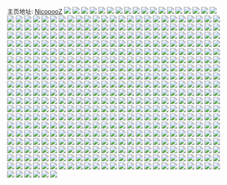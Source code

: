 主页地址: [NicooooZ](https://weibo.com/u/1790038001) 
![](https://wx4.sinaimg.cn/mw2000/6ab1cff1gy1gqthrga7mbj22c03404qv.jpg) 
![](https://wx4.sinaimg.cn/mw2000/6ab1cff1gy1gqml6mbh3aj22c0340kjv.jpg) 
![](https://wx4.sinaimg.cn/mw2000/6ab1cff1gy1gqml5inuyoj226l2wsqvb.jpg) 
![](https://wx4.sinaimg.cn/mw2000/6ab1cff1gy1gqml79dn1wj21vj2i2kjq.jpg) 
![](https://wx4.sinaimg.cn/mw2000/6ab1cff1gy1gqml9nvygkj21s62dk1l1.jpg) 
![](https://wx4.sinaimg.cn/mw2000/6ab1cff1gy1gqml7zq4mxj21rv2d6e86.jpg) 
![](https://wx4.sinaimg.cn/mw2000/6ab1cff1gy1gqml8ng03wj21ry2dakjq.jpg) 
![](https://wx4.sinaimg.cn/mw2000/6ab1cff1ly1gqjj0fpuk2j21xh2knu13.jpg) 
![](https://wx4.sinaimg.cn/mw2000/6ab1cff1ly1gqjj08nkfwj222d2r6hdx.jpg) 
![](https://wx4.sinaimg.cn/mw2000/6ab1cff1ly1gqjj0ri3mbj21dj1u21l0.jpg) 
![](https://wx4.sinaimg.cn/mw2000/6ab1cff1ly1gqjj0o8bdrj228g2z9npm.jpg) 
![](https://wx4.sinaimg.cn/mw2000/6ab1cff1ly1gqjj0wk0t7j21y82lnkjm.jpg) 
![](https://wx4.sinaimg.cn/mw2000/6ab1cff1ly1gqjj0i4jtxj21ym2sce82.jpg) 
![](https://wx4.sinaimg.cn/mw2000/6ab1cff1ly1gqjj04vqhuj228q2znkjp.jpg) 
![](https://wx4.sinaimg.cn/mw2000/6ab1cff1ly1gqjj0urw3zj21ub2geqva.jpg) 
![](https://wx4.sinaimg.cn/mw2000/6ab1cff1ly1gqjj0a9zxej21bk1rfe82.jpg) 
![](https://wx4.sinaimg.cn/mw2000/6ab1cff1gy1gqasr626moj21931o54qr.jpg) 
![](https://wx4.sinaimg.cn/mw2000/6ab1cff1gy1gqasr9awyfj224g2tyhe0.jpg) 
![](https://wx4.sinaimg.cn/mw2000/6ab1cff1gy1gqasrb8w98j21je1v1u0y.jpg) 
![](https://wx4.sinaimg.cn/mw2000/6ab1cff1gy1gqasrr0a7pj22c0340e8b.jpg) 
![](https://wx4.sinaimg.cn/mw2000/6ab1cff1gy1gqasr44iyuj22c0340qve.jpg) 
![](https://wx4.sinaimg.cn/mw2000/6ab1cff1gy1gqasreszkij226b311e8a.jpg) 
![](https://wx4.sinaimg.cn/mw2000/6ab1cff1gy1gqasqzizvtj22c03401ky.jpg) 
![](https://wx4.sinaimg.cn/mw2000/6ab1cff1gy1gqasrmu8fkj22c033zb2i.jpg) 
![](https://wx4.sinaimg.cn/mw2000/6ab1cff1gy1gqasriv04wj21oz29bx6t.jpg) 
![](https://wx4.sinaimg.cn/mw2000/6ab1cff1gy1gq7x58ptzij21j521khdy.jpg) 
![](https://wx4.sinaimg.cn/mw2000/6ab1cff1gy1gq7x5je4rcj21ej1veb2d.jpg) 
![](https://wx4.sinaimg.cn/mw2000/6ab1cff1gy1gq7x55gwwfj223t2t3u15.jpg) 
![](https://wx4.sinaimg.cn/mw2000/6ab1cff1gy1gq7x5lp8vvj216g1klb2b.jpg) 
![](https://wx4.sinaimg.cn/mw2000/6ab1cff1gy1gq7x5edfu9j21s82do1l5.jpg) 
![](https://wx4.sinaimg.cn/mw2000/6ab1cff1gy1gq7x5xgjhlj21h71yx1kx.jpg) 
![](https://wx4.sinaimg.cn/mw2000/6ab1cff1gy1gq7x5pkq99j21dt1ueqv9.jpg) 
![](https://wx4.sinaimg.cn/mw2000/6ab1cff1gy1gq7x5wesbnj21vv2ii7wo.jpg) 
![](https://wx4.sinaimg.cn/mw2000/6ab1cff1gy1gq7x5s7cfqj21i52077wk.jpg) 
![](https://wx4.sinaimg.cn/mw2000/6ab1cff1gy1gq52w86mgkj21j121e7wm.jpg) 
![](https://wx4.sinaimg.cn/mw2000/6ab1cff1gy1gq52waqth4j20yb19rhdu.jpg) 
![](https://wx4.sinaimg.cn/mw2000/6ab1cff1gy1gq52wmv2abj21by1rx1l1.jpg) 
![](https://wx4.sinaimg.cn/mw2000/6ab1cff1gy1gq52wsmz5mj22a431hx71.jpg) 
![](https://wx4.sinaimg.cn/mw2000/6ab1cff1gy1gq52wkb4rtj215q1jn7wj.jpg) 
![](https://wx4.sinaimg.cn/mw2000/6ab1cff1gy1gq52wfa8nbj224m2u5kjv.jpg) 
![](https://wx4.sinaimg.cn/mw2000/6ab1cff1gy1gq52wyxr4tj21z52mvx6x.jpg) 
![](https://wx4.sinaimg.cn/mw2000/6ab1cff1gy1gq52x2mag4j21td2f6kjs.jpg) 
![](https://wx4.sinaimg.cn/mw2000/6ab1cff1gy1gq52wib5l6j21go1y8hdx.jpg) 
![](https://wx4.sinaimg.cn/mw2000/6ab1cff1gy1gpzf1d6pbyj21pb29ru11.jpg) 
![](https://wx4.sinaimg.cn/mw2000/6ab1cff1gy1gpzf19wtm6j21xj2kpb2g.jpg) 
![](https://wx4.sinaimg.cn/mw2000/6ab1cff1gy1gpzf1gd97ej22b332s4qx.jpg) 
![](https://wx4.sinaimg.cn/mw2000/6ab1cff1gy1gpzf1jl2tej221s2qdb2g.jpg) 
![](https://wx4.sinaimg.cn/mw2000/6ab1cff1gy1gpzf1pivpbj21zg2nab2f.jpg) 
![](https://wx4.sinaimg.cn/mw2000/6ab1cff1gy1gpzf1msjz5j225o2vk1l5.jpg) 
![](https://wx4.sinaimg.cn/mw2000/6ab1cff1gy1gpwzqurapvj21q02aonph.jpg) 
![](https://wx4.sinaimg.cn/mw2000/6ab1cff1gy1gpwzr49mbzj229p30yu15.jpg) 
![](https://wx4.sinaimg.cn/mw2000/6ab1cff1gy1gpwzqxqs3ij21rx2d8kjq.jpg) 
![](https://wx4.sinaimg.cn/mw2000/6ab1cff1gy1gpwzrff730j22c0340kju.jpg) 
![](https://wx4.sinaimg.cn/mw2000/6ab1cff1gy1gpwzr7j0u5j21tu2ft4qv.jpg) 
![](https://wx4.sinaimg.cn/mw2000/6ab1cff1gy1gpwzqrzflej21y12lfnpk.jpg) 
![](https://wx4.sinaimg.cn/mw2000/6ab1cff1gy1gpwzrb9kyjj229k30ru15.jpg) 
![](https://wx4.sinaimg.cn/mw2000/6ab1cff1gy1gpwzr0ee37j21f51w7npg.jpg) 
![](https://wx4.sinaimg.cn/mw2000/6ab1cff1gy1gpwzrjtv4yj22c0340e8b.jpg) 
![](https://wx4.sinaimg.cn/mw2000/6ab1cff1gy1gpv91kjir3j21u62g8qv6.jpg) 
![](https://wx4.sinaimg.cn/mw2000/6ab1cff1gy1gpv92ig2chj22c0340kjl.jpg) 
![](https://wx4.sinaimg.cn/mw2000/6ab1cff1gy1gpv91oobjnj221s2qe1l5.jpg) 
![](https://wx4.sinaimg.cn/mw2000/6ab1cff1gy1gpv92c6uq4j22c0340hdt.jpg) 
![](https://wx4.sinaimg.cn/mw2000/6ab1cff1gy1gpv91runimj21qs2c14qu.jpg) 
![](https://wx4.sinaimg.cn/mw2000/6ab1cff1gy1gpv91zx57cj21y72lmb2g.jpg) 
![](https://wx4.sinaimg.cn/mw2000/6ab1cff1gy1gpv91ig02lj22262qx4qz.jpg) 
![](https://wx4.sinaimg.cn/mw2000/6ab1cff1gy1gpv92femy9j22c0340hdt.jpg) 
![](https://wx4.sinaimg.cn/mw2000/6ab1cff1gy1gpv91w3ne0j21ur2h0e88.jpg) 
![](https://wx4.sinaimg.cn/mw2000/6ab1cff1gy1gpow46cqsmj21qb2b2x6u.jpg) 
![](https://wx4.sinaimg.cn/mw2000/6ab1cff1gy1gpow43q4izj21901o0x6r.jpg) 
![](https://wx4.sinaimg.cn/mw2000/6ab1cff1gy1gpow4jhmqsj21ug2glu13.jpg) 
![](https://wx4.sinaimg.cn/mw2000/6ab1cff1gy1gpow4ftmluj22c0340qvf.jpg) 
![](https://wx4.sinaimg.cn/mw2000/6ab1cff1gy1gpow49bw3qj21tc2f47wn.jpg) 
![](https://wx4.sinaimg.cn/mw2000/6ab1cff1gy1gpow4ytcqnj21xi2koe88.jpg) 
![](https://wx4.sinaimg.cn/mw2000/6ab1cff1gy1gpow4bv7f8j21pc29tqv9.jpg) 
![](https://wx4.sinaimg.cn/mw2000/6ab1cff1gy1gpow4ui2y0j22a431iu17.jpg) 
![](https://wx4.sinaimg.cn/mw2000/6ab1cff1gy1gpow4n0xbrj21z02mpx6w.jpg) 
![](https://wx4.sinaimg.cn/mw2000/6ab1cff1gy1gpn63medxzj22152pjkjr.jpg) 
![](https://wx4.sinaimg.cn/mw2000/6ab1cff1gy1gpn63cr2z9j21y72lmqvb.jpg) 
![](https://wx4.sinaimg.cn/mw2000/6ab1cff1gy1gpn6490n8jj226i2wp4qy.jpg) 
![](https://wx4.sinaimg.cn/mw2000/6ab1cff1gy1gpn640x780j22c0340x6v.jpg) 
![](https://wx4.sinaimg.cn/mw2000/6ab1cff1gy1gpn643sbt1j21a11pe1kz.jpg) 
![](https://wx4.sinaimg.cn/mw2000/6ab1cff1gy1gpn63qus9oj21lo24w7wl.jpg) 
![](https://wx4.sinaimg.cn/mw2000/6ab1cff1gy1gpn64dbc69j22662w8qvc.jpg) 
![](https://wx4.sinaimg.cn/mw2000/6ab1cff1gy1gpn63w755uj22b532vnpn.jpg) 
![](https://wx4.sinaimg.cn/mw2000/6ab1cff1gy1gpn63i0kcrj22c03404qy.jpg) 
![](https://wx4.sinaimg.cn/mw2000/6ab1cff1gy1gpj8lmu3oaj21zl2ng7wn.jpg) 
![](https://wx4.sinaimg.cn/mw2000/6ab1cff1gy1gpj8l6zhqoj215g1jab2a.jpg) 
![](https://wx4.sinaimg.cn/mw2000/6ab1cff1gy1gpj8la75awj224h2tzx6x.jpg) 
![](https://wx4.sinaimg.cn/mw2000/6ab1cff1gy1gpj8l4b8ujj22842ytkju.jpg) 
![](https://wx4.sinaimg.cn/mw2000/6ab1cff1gy1gpj8l5cpzcj20t91307wh.jpg) 
![](https://wx4.sinaimg.cn/mw2000/6ab1cff1gy1gpj8lk1x81j222a2r17wp.jpg) 
![](https://wx4.sinaimg.cn/mw2000/6ab1cff1gy1gpj8l5w3u2j21j321gx52.jpg) 
![](https://wx4.sinaimg.cn/mw2000/6ab1cff1gy1gpj8lg2ukej22c0340npl.jpg) 
![](https://wx4.sinaimg.cn/mw2000/6ab1cff1gy1gpj8lcqpcoj21nx27wu12.jpg) 
![](https://wx4.sinaimg.cn/mw2000/6ab1cff1gy1gph05uy2zgj221d2pte8d.jpg) 
![](https://wx4.sinaimg.cn/mw2000/6ab1cff1gy1gph065ibf2j21jg21xhdx.jpg) 
![](https://wx4.sinaimg.cn/mw2000/6ab1cff1gy1gph063g750j221i2q01l3.jpg) 
![](https://wx4.sinaimg.cn/mw2000/6ab1cff1gy1gph060wn3pj223s2t1qve.jpg) 
![](https://wx4.sinaimg.cn/mw2000/6ab1cff1gy1gph06m6u7yj21vg2hykjs.jpg) 
![](https://wx4.sinaimg.cn/mw2000/6ab1cff1gy1gph06b8d26j21lz25bx6t.jpg) 
![](https://wx4.sinaimg.cn/mw2000/6ab1cff1gy1gph068votkj222q2rnnpl.jpg) 
![](https://wx4.sinaimg.cn/mw2000/6ab1cff1gy1gph06j4vzxj22bz33ze8a.jpg) 
![](https://wx4.sinaimg.cn/mw2000/6ab1cff1gy1gph06fnqh8j224d2tu4r2.jpg) 
![](https://wx4.sinaimg.cn/mw2000/6ab1cff1gy1gpdehewjvxj21ox2987wh.jpg) 
![](https://wx4.sinaimg.cn/mw2000/6ab1cff1gy1gpdeh5oh5zj21j221ekjp.jpg) 
![](https://wx4.sinaimg.cn/mw2000/6ab1cff1gy1gpdeh8cnifj21x72k9b2d.jpg) 
![](https://wx4.sinaimg.cn/mw2000/6ab1cff1gy1gpdehg5lrpj22c0340qug.jpg) 
![](https://wx4.sinaimg.cn/mw2000/6ab1cff1gy1gpdehbnwdjj22c0340e81.jpg) 
![](https://wx4.sinaimg.cn/mw2000/6ab1cff1gy1gpdeha54gbj21pp2aa4qp.jpg) 
![](https://wx4.sinaimg.cn/mw2000/6ab1cff1gy1gpdeh2whs7j21sc2ds7wm.jpg) 
![](https://wx4.sinaimg.cn/mw2000/6ab1cff1gy1gpdehdm4nvj22c03401ky.jpg) 
![](https://wx4.sinaimg.cn/mw2000/6ab1cff1gy1gpdeh9b8xsj20qi0zcb29.jpg) 
![](https://wx4.sinaimg.cn/mw2000/6ab1cff1gy1gp9anpz0k3j20n00uo77w.jpg) 
![](https://wx4.sinaimg.cn/mw2000/6ab1cff1gy1gp7ipoobiaj21sc2dsu0x.jpg) 
![](https://wx4.sinaimg.cn/mw2000/6ab1cff1gy1gp7ipmtvizj21sc2dsqv5.jpg) 
![](https://wx4.sinaimg.cn/mw2000/6ab1cff1gy1gp7iprc0hgj21l32447wh.jpg) 
![](https://wx4.sinaimg.cn/mw2000/6ab1cff1gy1gp7ippnq84j218d1n5wv2.jpg) 
![](https://wx4.sinaimg.cn/mw2000/6ab1cff1gy1gp4edofyrlj22c03404qq.jpg) 
![](https://wx4.sinaimg.cn/mw2000/6ab1cff1gy1gp4edmzlvfj21t32esb29.jpg) 
![](https://wx4.sinaimg.cn/mw2000/6ab1cff1gy1gp4edq0w2xj22c03401ky.jpg) 
![](https://wx4.sinaimg.cn/mw2000/6ab1cff1gy1gp4edtoxofj21xd2kikjm.jpg) 
![](https://wx4.sinaimg.cn/mw2000/6ab1cff1gy1gp4edr1x07j21w62iwb29.jpg) 
![](https://wx4.sinaimg.cn/mw2000/6ab1cff1gy1gp4edsalk9j223q2sz1ky.jpg) 
![](https://wx4.sinaimg.cn/mw2000/6ab1cff1gy1gp1wpn1w5oj221x2ufe81.jpg) 
![](https://wx4.sinaimg.cn/mw2000/6ab1cff1gy1gp1wpm34dbj22c033yb29.jpg) 
![](https://wx4.sinaimg.cn/mw2000/6ab1cff1gy1gp1wpnresej21wd2j64l8.jpg) 
![](https://wx4.sinaimg.cn/mw2000/6ab1cff1gy1gp1wpocx67j21km2107or.jpg) 
![](https://wx4.sinaimg.cn/mw2000/6ab1cff1gy1gp1wpp1vt0j21vt2if4k3.jpg) 
![](https://wx4.sinaimg.cn/mw2000/6ab1cff1gy1gp1wpptv0gj21ux2h81kx.jpg) 
![](https://wx4.sinaimg.cn/mw2000/6ab1cff1gy1gp0suaqdvxj21t32pokjl.jpg) 
![](https://wx4.sinaimg.cn/mw2000/6ab1cff1gy1gp0su9enavj21v82hm4jx.jpg) 
![](https://wx4.sinaimg.cn/mw2000/6ab1cff1gy1gp0sub82xwj218u1nsqe7.jpg) 
![](https://wx4.sinaimg.cn/mw2000/6ab1cff1gy1gp0subu9otj21sl2e5tra.jpg) 
![](https://wx4.sinaimg.cn/mw2000/6ab1cff1gy1gp0sug7ex5j21o0280u0x.jpg) 
![](https://wx4.sinaimg.cn/mw2000/6ab1cff1gy1gp0sucipovj223u35se6x.jpg) 
![](https://wx4.sinaimg.cn/mw2000/6ab1cff1gy1gp0sudnj2gj21f31w4131.jpg) 
![](https://wx4.sinaimg.cn/mw2000/6ab1cff1gy1gp0sud86atj21to2flwxe.jpg) 
![](https://wx4.sinaimg.cn/mw2000/6ab1cff1gy1gp0sueppecj223u2t4kjl.jpg) 
![](https://wx4.sinaimg.cn/mw2000/6ab1cff1ly1goo6m85l0yj21o02801ky.jpg) 
![](https://wx4.sinaimg.cn/mw2000/6ab1cff1gy1gomzfk8zw8j21o0280npd.jpg) 
![](https://wx4.sinaimg.cn/mw2000/6ab1cff1gy1gomzfim3cbj22c0340b29.jpg) 
![](https://wx4.sinaimg.cn/mw2000/6ab1cff1gy1gomzfl8y78j21iv2154qp.jpg) 
![](https://wx4.sinaimg.cn/mw2000/6ab1cff1gy1gomzfskf78j22c03407wi.jpg) 
![](https://wx4.sinaimg.cn/mw2000/6ab1cff1gy1gomzfnif93j22c03401ky.jpg) 
![](https://wx4.sinaimg.cn/mw2000/6ab1cff1gy1gomzfm82nnj22c0340qv5.jpg) 
![](https://wx4.sinaimg.cn/mw2000/6ab1cff1gy1gomzfosgmuj22c03401ky.jpg) 
![](https://wx4.sinaimg.cn/mw2000/6ab1cff1gy1gomzfqg4hzj22c0340npd.jpg) 
![](https://wx4.sinaimg.cn/mw2000/6ab1cff1gy1gomzfu3qm0j22c0340e81.jpg) 
![](https://wx4.sinaimg.cn/mw2000/6ab1cff1ly1gocb004vfoj222v2rte81.jpg) 
![](https://wx4.sinaimg.cn/mw2000/6ab1cff1ly1gocb0220ecj22c033ykjm.jpg) 
![](https://wx4.sinaimg.cn/mw2000/6ab1cff1ly1gocb08mb85j22002o0kjl.jpg) 
![](https://wx4.sinaimg.cn/mw2000/6ab1cff1ly1gocb011iluj22an327npd.jpg) 
![](https://wx4.sinaimg.cn/mw2000/6ab1cff1ly1gocb02wk1ej221i2q1hdt.jpg) 
![](https://wx4.sinaimg.cn/mw2000/6ab1cff1ly1gocb07twdwj22c033y4qr.jpg) 
![](https://wx4.sinaimg.cn/mw2000/6ab1cff1ly1gocb03sdccj21xe2kjhdu.jpg) 
![](https://wx4.sinaimg.cn/mw2000/6ab1cff1ly1gocb06sh94j21vw2iie81.jpg) 
![](https://wx4.sinaimg.cn/mw2000/6ab1cff1ly1gocb04tkklj220t2p3kjl.jpg) 
![](https://wx4.sinaimg.cn/mw2000/6ab1cff1ly1go8vy1ugbdj22322s2e81.jpg) 
![](https://wx4.sinaimg.cn/mw2000/6ab1cff1ly1go8vxylfq4j22c033yu0x.jpg) 
![](https://wx4.sinaimg.cn/mw2000/6ab1cff1ly1go8vxzcb8sj223q2szhdt.jpg) 
![](https://wx4.sinaimg.cn/mw2000/6ab1cff1ly1go8vy6bhpgj22c033yx6p.jpg) 
![](https://wx4.sinaimg.cn/mw2000/6ab1cff1ly1go8vy5de69j223u2xgx6p.jpg) 
![](https://wx4.sinaimg.cn/mw2000/6ab1cff1ly1go8vy0l83lj223u2t4wxk.jpg) 
![](https://wx4.sinaimg.cn/mw2000/6ab1cff1ly1go8vy2ihkuj223f2skb29.jpg) 
![](https://wx4.sinaimg.cn/mw2000/6ab1cff1ly1go8vy16m59j223s2t2e81.jpg) 
![](https://wx4.sinaimg.cn/mw2000/6ab1cff1ly1go8vy4jvh8j21wr2johdt.jpg) 
![](https://wx4.sinaimg.cn/mw2000/6ab1cff1ly1go8vy32lakj223u2t41kx.jpg) 
![](https://wx4.sinaimg.cn/mw2000/6ab1cff1ly1go8vy3nmtxj223u2t4b29.jpg) 
![](https://wx4.sinaimg.cn/mw2000/6ab1cff1ly1go46yodd35j21os291e81.jpg) 
![](https://wx4.sinaimg.cn/mw2000/6ab1cff1ly1go46yq1zvij21v32hg1ky.jpg) 
![](https://wx4.sinaimg.cn/mw2000/6ab1cff1ly1go46yghol9j22142phnpd.jpg) 
![](https://wx4.sinaimg.cn/mw2000/6ab1cff1ly1go46ylamkfj223u2t4e82.jpg) 
![](https://wx4.sinaimg.cn/mw2000/6ab1cff1ly1gnydysxz7lj223u2t4npd.jpg) 
![](https://wx4.sinaimg.cn/mw2000/6ab1cff1ly1gnye0hgihbj227u2ygu0x.jpg) 
![](https://wx4.sinaimg.cn/mw2000/6ab1cff1ly1gnydzszpl1j21va2hqhdt.jpg) 
![](https://wx4.sinaimg.cn/mw2000/6ab1cff1ly1gnydz7ndufj220p2oy4qp.jpg) 
![](https://wx4.sinaimg.cn/mw2000/6ab1cff1ly1gnydzg7k8aj22801o0hdt.jpg) 
![](https://wx4.sinaimg.cn/mw2000/6ab1cff1ly1gnydz2am68j220g2omnpd.jpg) 
![](https://wx4.sinaimg.cn/mw2000/6ab1cff1ly1gnydzknns3j21pj2a1x4o.jpg) 
![](https://wx4.sinaimg.cn/mw2000/6ab1cff1ly1gnydzwq44xj21v72hlql9.jpg) 
![](https://wx4.sinaimg.cn/mw2000/6ab1cff1ly1gnye06roiyj224a2tpu0x.jpg) 
![](https://wx4.sinaimg.cn/mw2000/6ab1cff1ly1gndpjk3t9ij220h2onx6p.jpg) 
![](https://wx4.sinaimg.cn/mw2000/6ab1cff1ly1gndpjaeidfj22c03401l0.jpg) 
![](https://wx4.sinaimg.cn/mw2000/6ab1cff1ly1gndpjfvmhvj22c0340u0y.jpg) 
![](https://wx4.sinaimg.cn/mw2000/6ab1cff1ly1gndpjrw9anj21xb2ke4qq.jpg) 
![](https://wx4.sinaimg.cn/mw2000/6ab1cff1ly1gndpjobkq8j21uj2gqqv5.jpg) 
![](https://wx4.sinaimg.cn/mw2000/6ab1cff1ly1gndpj35uuej21cs1t1e3x.jpg) 
![](https://wx4.sinaimg.cn/mw2000/6ab1cff1ly1gnbv9ljz03j223u2t4e81.jpg) 
![](https://wx4.sinaimg.cn/mw2000/6ab1cff1ly1gnbv9p2ivaj22c033ykjm.jpg) 
![](https://wx4.sinaimg.cn/mw2000/6ab1cff1ly1gnbv9ijk6gj21b71qxap3.jpg) 
![](https://wx4.sinaimg.cn/mw2000/6ab1cff1ly1gnbv9tbsopj22c033yx6q.jpg) 
![](https://wx4.sinaimg.cn/mw2000/6ab1cff1ly1gnbv9utidtj223u2t4b29.jpg) 
![](https://wx4.sinaimg.cn/mw2000/6ab1cff1ly1gnbv9xu7xuj21ss2ee4qp.jpg) 
![](https://wx4.sinaimg.cn/mw2000/6ab1cff1ly1gnbv9zn29yj22242quhdt.jpg) 
![](https://wx4.sinaimg.cn/mw2000/6ab1cff1ly1gnbv9wkuh2j223t2t37wh.jpg) 
![](https://wx4.sinaimg.cn/mw2000/6ab1cff1ly1gnbva18005j21y62ll4qp.jpg) 
![](https://wx4.sinaimg.cn/mw2000/6ab1cff1ly1gn9n8n8ywxj21rp2cxqn8.jpg) 
![](https://wx4.sinaimg.cn/mw2000/6ab1cff1ly1gn9n8m8j27j22c03404qp.jpg) 
![](https://wx4.sinaimg.cn/mw2000/6ab1cff1ly1gn9n8pdfynj21ni27d1kx.jpg) 
![](https://wx4.sinaimg.cn/mw2000/6ab1cff1ly1gn9n8tl273j223t2t3ayr.jpg) 
![](https://wx4.sinaimg.cn/mw2000/6ab1cff1ly1gn9n8qhyjgj21nx27wtst.jpg) 
![](https://wx4.sinaimg.cn/mw2000/6ab1cff1ly1gn9n8xza73j22c0340nbq.jpg) 
![](https://wx4.sinaimg.cn/mw2000/6ab1cff1ly1gn9n8rkeiaj21oo28xb0z.jpg) 
![](https://wx4.sinaimg.cn/mw2000/6ab1cff1ly1gn9n8vjj66j223u2t4qv5.jpg) 
![](https://wx4.sinaimg.cn/mw2000/6ab1cff1ly1gn9n8wmdeij223u2t4qsp.jpg) 
![](https://wx4.sinaimg.cn/mw2000/6ab1cff1ly1gn7rzlnhwxj222i2rc4qp.jpg) 
![](https://wx4.sinaimg.cn/mw2000/6ab1cff1ly1gn7rzmf516j21l62491bt.jpg) 
![](https://wx4.sinaimg.cn/mw2000/6ab1cff1ly1gn7rzk468pj21x32k4tyk.jpg) 
![](https://wx4.sinaimg.cn/mw2000/6ab1cff1ly1gn7rzpwta0j21kf239njh.jpg) 
![](https://wx4.sinaimg.cn/mw2000/6ab1cff1ly1gn7rzombm5j21a41pi7gv.jpg) 
![](https://wx4.sinaimg.cn/mw2000/6ab1cff1ly1gn7rznugydj21zs2np4qp.jpg) 
![](https://wx4.sinaimg.cn/mw2000/6ab1cff1ly1gn5vtomqvej223t2t2b2a.jpg) 
![](https://wx4.sinaimg.cn/mw2000/6ab1cff1ly1gn5vuhh7mhj22b732ykjm.jpg) 
![](https://wx4.sinaimg.cn/mw2000/6ab1cff1ly1gn5vu3vlbij22742xix6q.jpg) 
![](https://wx4.sinaimg.cn/mw2000/6ab1cff1ly1gn5vuwd593j229y319u0y.jpg) 
![](https://wx4.sinaimg.cn/mw2000/6ab1cff1ly1gn5vvfu120j22c033ykjn.jpg) 
![](https://wx4.sinaimg.cn/mw2000/6ab1cff1ly1gn5vtbwl3fj229o30wkjm.jpg) 
![](https://wx4.sinaimg.cn/mw2000/6ab1cff1ly1gn5vvufmpdj229s311kjm.jpg) 
![](https://wx4.sinaimg.cn/mw2000/6ab1cff1ly1gn5vwaruwpj22as32eb2a.jpg) 
![](https://wx4.sinaimg.cn/mw2000/6ab1cff1ly1gn5vvy4ivgj21fj1wpatn.jpg) 
![](https://wx4.sinaimg.cn/mw2000/6ab1cff1ly1gmyyhh4y3oj22dc35s1ky.jpg) 
![](https://wx4.sinaimg.cn/mw2000/6ab1cff1ly1gmyyhofsy4j21m825o1kx.jpg) 
![](https://wx4.sinaimg.cn/mw2000/6ab1cff1ly1gmyyhxgwoaj22d235ee81.jpg) 
![](https://wx4.sinaimg.cn/mw2000/6ab1cff1ly1gmyyi7xm3kj21vk2i41kx.jpg) 
![](https://wx4.sinaimg.cn/mw2000/6ab1cff1ly1gmyyigp2n8j220a2ocb29.jpg) 
![](https://wx4.sinaimg.cn/mw2000/6ab1cff1ly1gmyyh4aip7j22622w41kx.jpg) 
![](https://wx4.sinaimg.cn/mw2000/6ab1cff1ly1gmyyihbqhwj20mv0undih.jpg) 
![](https://wx4.sinaimg.cn/mw2000/6ab1cff1ly1gmxcbfvzrmj21oe28i1kx.jpg) 
![](https://wx4.sinaimg.cn/mw2000/6ab1cff1ly1gmxcb9yxluj22c033yb2b.jpg) 
![](https://wx4.sinaimg.cn/mw2000/6ab1cff1ly1gmxcbnhnwjj21y92lpe81.jpg) 
![](https://wx4.sinaimg.cn/mw2000/6ab1cff1ly1gmxcbxc1k5j222v2ruqv5.jpg) 
![](https://wx4.sinaimg.cn/mw2000/6ab1cff1ly1gmxcc6ccxtj224z2unu0x.jpg) 
![](https://wx4.sinaimg.cn/mw2000/6ab1cff1ly1gmxcckpat4j22c033ynpe.jpg) 
![](https://wx4.sinaimg.cn/mw2000/6ab1cff1ly1gmxcczctznj22c033yqv6.jpg) 
![](https://wx4.sinaimg.cn/mw2000/6ab1cff1ly1gmxcd8qmttj223z2tbnpd.jpg) 
![](https://wx4.sinaimg.cn/mw2000/6ab1cff1ly1gmxcdhssxjj21zr2nonpd.jpg) 
![](https://wx4.sinaimg.cn/mw2000/6ab1cff1ly1gmvbmp8ntsj21ze2n71kx.jpg) 
![](https://wx4.sinaimg.cn/mw2000/6ab1cff1ly1gmvbmogtsgj220c2og1fn.jpg) 
![](https://wx4.sinaimg.cn/mw2000/6ab1cff1ly1gmvbmqh294j22c033y1kx.jpg) 
![](https://wx4.sinaimg.cn/mw2000/6ab1cff1ly1gmvbmpqje5j223u2t4kfg.jpg) 
![](https://wx4.sinaimg.cn/mw2000/6ab1cff1ly1gmvbmryym2j21to2fle3l.jpg) 
![](https://wx4.sinaimg.cn/mw2000/6ab1cff1ly1gmvbmrl0ilj21ty2fxtx5.jpg) 
![](https://wx4.sinaimg.cn/mw2000/6ab1cff1ly1gmonkcf297j20u0140grx.jpg) 
![](https://wx4.sinaimg.cn/mw2000/6ab1cff1ly1gmonlnqw3lj22c0340kjl.jpg) 
![](https://wx4.sinaimg.cn/mw2000/6ab1cff1ly1gmonkuef6nj22c03404qp.jpg) 
![](https://wx4.sinaimg.cn/mw2000/6ab1cff1ly1gmonlf29nsj21do22je0m.jpg) 
![](https://wx4.sinaimg.cn/mw2000/6ab1cff1ly1gmonlbn8ndj21zs2nqhdt.jpg) 
![](https://wx4.sinaimg.cn/mw2000/6ab1cff1ly1gmonl32ynmj22c0340e81.jpg) 
![](https://wx4.sinaimg.cn/mw2000/6ab1cff1ly1gmonkohwfcj22c03407wi.jpg) 
![](https://wx4.sinaimg.cn/mw2000/6ab1cff1ly1gmonlx4bzaj20u0190qv5.jpg) 
![](https://wx4.sinaimg.cn/mw2000/6ab1cff1ly1gmonkbpc23j21sx2eke81.jpg) 
![](https://wx4.sinaimg.cn/mw2000/6ab1cff1ly1gmm1hzc1qjj21y22le7wh.jpg) 
![](https://wx4.sinaimg.cn/mw2000/6ab1cff1ly1gmm1hxphefj21vv2ij7wh.jpg) 
![](https://wx4.sinaimg.cn/mw2000/6ab1cff1ly1gmm1i3uyfgj22752xinpd.jpg) 
![](https://wx4.sinaimg.cn/mw2000/6ab1cff1ly1gmm1i2gv33j22c0340kjl.jpg) 
![](https://wx4.sinaimg.cn/mw2000/6ab1cff1ly1gmm1i382f0j22292r04qp.jpg) 
![](https://wx4.sinaimg.cn/mw2000/6ab1cff1ly1gmm1i0kmykj21fd1wingi.jpg) 
![](https://wx4.sinaimg.cn/mw2000/6ab1cff1ly1gmm1hyom0bj21yr2md1kx.jpg) 
![](https://wx4.sinaimg.cn/mw2000/6ab1cff1ly1gmm1i5bsiij223m2sub29.jpg) 
![](https://wx4.sinaimg.cn/mw2000/6ab1cff1ly1gmm1hx22dnj21wf2j81kx.jpg) 
![](https://wx4.sinaimg.cn/mw2000/6ab1cff1ly1gmk3vufqr9j223z2tbkjl.jpg) 
![](https://wx4.sinaimg.cn/mw2000/6ab1cff1ly1gmk3vyxw14j22c03404qq.jpg) 
![](https://wx4.sinaimg.cn/mw2000/6ab1cff1ly1gmk3widl9hj22732xge82.jpg) 
![](https://wx4.sinaimg.cn/mw2000/6ab1cff1ly1gmk3wdklxuj21z32mthdt.jpg) 
![](https://wx4.sinaimg.cn/mw2000/6ab1cff1ly1gmk3w4vx14j22c033ynpf.jpg) 
![](https://wx4.sinaimg.cn/mw2000/6ab1cff1ly1gmk3w76qmaj21op28x1kx.jpg) 
![](https://wx4.sinaimg.cn/mw2000/6ab1cff1ly1gmk3wltr9zj22752xiqv5.jpg) 
![](https://wx4.sinaimg.cn/mw2000/6ab1cff1ly1gmk3wacim4j21xv2l6e81.jpg) 
![](https://wx4.sinaimg.cn/mw2000/6ab1cff1ly1gmk3vr7fp0j21mu26g7wh.jpg) 
![](https://wx4.sinaimg.cn/mw2000/6ab1cff1ly1gmiwy8uxjxj22c03401ky.jpg) 
![](https://wx4.sinaimg.cn/mw2000/6ab1cff1ly1gmiwy4y2x4j22c033y7wh.jpg) 
![](https://wx4.sinaimg.cn/mw2000/6ab1cff1ly1gmiwycmy5jj22c0340u0x.jpg) 
![](https://wx4.sinaimg.cn/mw2000/6ab1cff1ly1gmiwyh6vvoj22c0340qv5.jpg) 
![](https://wx4.sinaimg.cn/mw2000/6ab1cff1ly1gmiwyn2dxxj22c033yu0x.jpg) 
![](https://wx4.sinaimg.cn/mw2000/6ab1cff1ly1gmiwyjyy36j22c0340x6p.jpg) 
![](https://wx4.sinaimg.cn/mw2000/6ab1cff1ly1gmiwyrgbraj22c03404qq.jpg) 
![](https://wx4.sinaimg.cn/mw2000/6ab1cff1ly1gmhlewynmmj229o30wnpd.jpg) 
![](https://wx4.sinaimg.cn/mw2000/6ab1cff1ly1gmhlf55kndj22c0340qv5.jpg) 
![](https://wx4.sinaimg.cn/mw2000/6ab1cff1ly1gmhlf2k6k4j21v92hp4qp.jpg) 
![](https://wx4.sinaimg.cn/mw2000/6ab1cff1ly1gmhlf9q00ej21111jjgum.jpg) 
![](https://wx4.sinaimg.cn/mw2000/6ab1cff1ly1gmhlf0jvcqj229l30sqv5.jpg) 
![](https://wx4.sinaimg.cn/mw2000/6ab1cff1ly1gmhlf7ykp6j21xi2kohdt.jpg) 
![](https://wx4.sinaimg.cn/mw2000/6ab1cff1ly1gmhlfhsh68j221j2q1e81.jpg) 
![](https://wx4.sinaimg.cn/mw2000/6ab1cff1ly1gmhlfehrqgj220f2ol4qp.jpg) 
![](https://wx4.sinaimg.cn/mw2000/6ab1cff1ly1gmhlffctxxj21en1vjwnq.jpg) 
![](https://wx4.sinaimg.cn/mw2000/6ab1cff1ly1gmeufaauikj22c03404qq.jpg) 
![](https://wx4.sinaimg.cn/mw2000/6ab1cff1ly1gmeufevmlhj21oy29ae81.jpg) 
![](https://wx4.sinaimg.cn/mw2000/6ab1cff1ly1gmeufivjd8j21tn2fix6p.jpg) 
![](https://wx4.sinaimg.cn/mw2000/6ab1cff1ly1gmeufnbxhrj21ar1qdh4e.jpg) 
![](https://wx4.sinaimg.cn/mw2000/6ab1cff1ly1gmeufqc0xnj22c0340x6p.jpg) 
![](https://wx4.sinaimg.cn/mw2000/6ab1cff1ly1gmeuflpjerj21tg2f9e81.jpg) 
![](https://wx4.sinaimg.cn/mw2000/6ab1cff1ly1gmeuf04u91j229f30kb29.jpg) 
![](https://wx4.sinaimg.cn/mw2000/6ab1cff1ly1gmeug9827lj227w2yj7wi.jpg) 
![](https://wx4.sinaimg.cn/mw2000/6ab1cff1ly1gmeufux58aj21mi260x4b.jpg) 
![](https://wx4.sinaimg.cn/mw2000/b10c1bc2ly1gme4opf34rg20c80budir.jpg) 
![](https://wx4.sinaimg.cn/mw2000/6ab1cff1ly1gmawwkoe60j22092ocb29.jpg) 
![](https://wx4.sinaimg.cn/mw2000/6ab1cff1ly1gmawwo9k4ij22c0340hdu.jpg) 
![](https://wx4.sinaimg.cn/mw2000/6ab1cff1ly1gmawwq3vbxj21mc25tkde.jpg) 
![](https://wx4.sinaimg.cn/mw2000/6ab1cff1ly1gmawwt3ozmj223u35shdt.jpg) 
![](https://wx4.sinaimg.cn/mw2000/6ab1cff1ly1gmawwqyw07j20yl1a4wkz.jpg) 
![](https://wx4.sinaimg.cn/mw2000/6ab1cff1ly1gmawxv71jej22c03401ky.jpg) 
![](https://wx4.sinaimg.cn/mw2000/6ab1cff1ly1gmawwhqtu8j21ta2f24qp.jpg) 
![](https://wx4.sinaimg.cn/mw2000/6ab1cff1ly1gmawxt6ifij223u35se81.jpg) 
![](https://wx4.sinaimg.cn/mw2000/6ab1cff1ly1gmawwv48x6j21vn2i67wh.jpg) 
![](https://wx4.sinaimg.cn/mw2000/6ab1cff1ly1gm9qf7rq7cj21do22je0m.jpg) 
![](https://wx4.sinaimg.cn/mw2000/6ab1cff1ly1gm9qf5ya0gj21eg23o4mb.jpg) 
![](https://wx4.sinaimg.cn/mw2000/6ab1cff1ly1gm9qf9hi4uj21gn2701jc.jpg) 
![](https://wx4.sinaimg.cn/mw2000/6ab1cff1ly1gm76j8md9cj221r2qcb2a.jpg) 
![](https://wx4.sinaimg.cn/mw2000/6ab1cff1ly1gm76kn6i21j21wr2joqv5.jpg) 
![](https://wx4.sinaimg.cn/mw2000/6ab1cff1ly1gm76ku3e6pj224a2tp1ky.jpg) 
![](https://wx4.sinaimg.cn/mw2000/6ab1cff1ly1gm76l40rbuj21u22g3u0x.jpg) 
![](https://wx4.sinaimg.cn/mw2000/6ab1cff1ly1gm76kdtgbwj21x62k9e82.jpg) 
![](https://wx4.sinaimg.cn/mw2000/6ab1cff1ly1gm76iwsse2j22aj322hdu.jpg) 
![](https://wx4.sinaimg.cn/mw2000/6ab1cff1ly1gm76ldyncuj21rr2d0x6p.jpg) 
![](https://wx4.sinaimg.cn/mw2000/6ab1cff1ly1gm76jgng7lj21ub2gfhdt.jpg) 
![](https://wx4.sinaimg.cn/mw2000/6ab1cff1ly1gm76lomvj9j21pp2aa1ky.jpg) 
![](https://wx4.sinaimg.cn/mw2000/6ab1cff1ly1gm3xau8fy4j21fl25f7l4.jpg) 
![](https://wx4.sinaimg.cn/mw2000/6ab1cff1ly1gm3xaqo1xsj21yw2mikbv.jpg) 
![](https://wx4.sinaimg.cn/mw2000/6ab1cff1ly1gm3xazdii0j21x52vqax4.jpg) 
![](https://wx4.sinaimg.cn/mw2000/6ab1cff1ly1gm3xb6euwej21ts2qqe7e.jpg) 
![](https://wx4.sinaimg.cn/mw2000/6ab1cff1ly1gm3xcms69hj21bf1z5ttu.jpg) 
![](https://wx4.sinaimg.cn/mw2000/6ab1cff1ly1gm3xbdr9eej21zx2nu4qp.jpg) 
![](https://wx4.sinaimg.cn/mw2000/6ab1cff1ly1gm2pb8p1wgj21k622wax4.jpg) 
![](https://wx4.sinaimg.cn/mw2000/6ab1cff1ly1gm2pb9n8zqj226t2x3npd.jpg) 
![](https://wx4.sinaimg.cn/mw2000/6ab1cff1ly1gm2pbbnlm9j21jh21zng8.jpg) 
![](https://wx4.sinaimg.cn/mw2000/6ab1cff1ly1gm2pbd9nt1j21vm2i5hdt.jpg) 
![](https://wx4.sinaimg.cn/mw2000/6ab1cff1ly1gm2pbftf6gj21th2fbhdt.jpg) 
![](https://wx4.sinaimg.cn/mw2000/6ab1cff1ly1gm2pbca5czj21tl2fhe81.jpg) 
![](https://wx4.sinaimg.cn/mw2000/6ab1cff1ly1gm2pbe9w9gj226g2wm4qq.jpg) 
![](https://wx4.sinaimg.cn/mw2000/6ab1cff1ly1gm2pbf06nnj21o52867wh.jpg) 
![](https://wx4.sinaimg.cn/mw2000/6ab1cff1ly1gm2pbamkcvj21dv1uhdzf.jpg) 
![](https://wx4.sinaimg.cn/mw2000/6ab1cff1ly1gm0csv4wqdj21w22irkjl.jpg) 
![](https://wx4.sinaimg.cn/mw2000/6ab1cff1ly1gm0cs3m9ugj22c0340e82.jpg) 
![](https://wx4.sinaimg.cn/mw2000/6ab1cff1ly1gm0cr2gvkgj21yw2mikbv.jpg) 
![](https://wx4.sinaimg.cn/mw2000/6ab1cff1ly1gm0crl0sx7j21o0280hdt.jpg) 
![](https://wx4.sinaimg.cn/mw2000/6ab1cff1ly1gm0crajo0gj227q2yb4qp.jpg) 
![](https://wx4.sinaimg.cn/mw2000/6ab1cff1ly1gm0ct7ioe8j21o0280kjl.jpg) 
![](https://wx4.sinaimg.cn/mw2000/6ab1cff1ly1gm0ctfxewlj22c03407vc.jpg) 
![](https://wx4.sinaimg.cn/mw2000/6ab1cff1ly1gm0csk41o4j21o0280npd.jpg) 
![](https://wx4.sinaimg.cn/mw2000/6ab1cff1ly1gm0cqxr8wvj22c0340npe.jpg) 
![](https://wx4.sinaimg.cn/mw2000/6ab1cff1ly1glz8cigjxpj21wm2jhnpd.jpg) 
![](https://wx4.sinaimg.cn/mw2000/6ab1cff1ly1glz8c6zoyuj226p2wy4qq.jpg) 
![](https://wx4.sinaimg.cn/mw2000/6ab1cff1ly1glz8cqzhxpj21tv2ftb29.jpg) 
![](https://wx4.sinaimg.cn/mw2000/6ab1cff1ly1glz8d5a29pj22002o04qq.jpg) 
![](https://wx4.sinaimg.cn/mw2000/6ab1cff1ly1glxt1eh8x5j219a1vye0x.jpg) 
![](https://wx4.sinaimg.cn/mw2000/6ab1cff1ly1glxt1bqar7j21ie29ntwu.jpg) 
![](https://wx4.sinaimg.cn/mw2000/6ab1cff1ly1glxt1c66c3j21af1pwtvh.jpg) 
![](https://wx4.sinaimg.cn/mw2000/6ab1cff1ly1glxt1gkai4j21sh2orb29.jpg) 
![](https://wx4.sinaimg.cn/mw2000/6ab1cff1ly1glxt1fioi4j214d1oktwr.jpg) 
![](https://wx4.sinaimg.cn/mw2000/6ab1cff1ly1glxt1cq16yj21s32o54qp.jpg) 
![](https://wx4.sinaimg.cn/mw2000/6ab1cff1ly1glxt1f4s30j21ci20s7w0.jpg) 
![](https://wx4.sinaimg.cn/mw2000/6ab1cff1ly1glxt1e04ruj21lk2ec1kx.jpg) 
![](https://wx4.sinaimg.cn/mw2000/6ab1cff1ly1glxt1g0psmj213o1ni1dm.jpg) 
![](https://wx4.sinaimg.cn/mw2000/6ab1cff1ly1glwpih6yzoj21vr2to7wh.jpg) 
![](https://wx4.sinaimg.cn/mw2000/6ab1cff1ly1glwpigfxbwj21cj20t4q0.jpg) 
![](https://wx4.sinaimg.cn/mw2000/6ab1cff1ly1glwpikjv48j21po2kj7wh.jpg) 
![](https://wx4.sinaimg.cn/mw2000/6ab1cff1ly1glwpiimp84j212b1lhh6a.jpg) 
![](https://wx4.sinaimg.cn/mw2000/6ab1cff1ly1glwpii4h7sj21ii29tnge.jpg) 
![](https://wx4.sinaimg.cn/mw2000/6ab1cff1ly1glwpijh0vbj21vj2tckjl.jpg) 
![](https://wx4.sinaimg.cn/mw2000/6ab1cff1ly1glwpijxkhsj219j1wbatz.jpg) 
![](https://wx4.sinaimg.cn/mw2000/6ab1cff1ly1glwpihozq6j21oh2iq7t2.jpg) 
![](https://wx4.sinaimg.cn/mw2000/6ab1cff1ly1glwpifvnloj21ci20saw7.jpg) 
![](https://wx4.sinaimg.cn/mw2000/6ab1cff1ly1gluonsgkglj21xx2l8b29.jpg) 
![](https://wx4.sinaimg.cn/mw2000/6ab1cff1ly1gluoo11wdnj22c0340qv5.jpg) 
![](https://wx4.sinaimg.cn/mw2000/6ab1cff1ly1gluoo3r7zfj21os2914qp.jpg) 
![](https://wx4.sinaimg.cn/mw2000/6ab1cff1ly1gluonvnb6zj221p2qa4qp.jpg) 
![](https://wx4.sinaimg.cn/mw2000/6ab1cff1ly1gluontwt5yj22142pie81.jpg) 
![](https://wx4.sinaimg.cn/mw2000/6ab1cff1ly1gluonxdl0lj220u2p54qp.jpg) 
![](https://wx4.sinaimg.cn/mw2000/6ab1cff1ly1gluoo2bxb1j216a1kd152.jpg) 
![](https://wx4.sinaimg.cn/mw2000/6ab1cff1ly1gluonqgbjsj22c03404qq.jpg) 
![](https://wx4.sinaimg.cn/mw2000/6ab1cff1ly1gluoo5e8a6j21bu1rs1e2.jpg) 
![](https://wx4.sinaimg.cn/mw2000/6ab1cff1ly1glr5cd7f4ej23402c0x6p.jpg) 
![](https://wx4.sinaimg.cn/mw2000/6ab1cff1ly1glr5cg9xmdj22c0340e81.jpg) 
![](https://wx4.sinaimg.cn/mw2000/6ab1cff1ly1glr5cj9ba9j22801o01ky.jpg) 
![](https://wx4.sinaimg.cn/mw2000/6ab1cff1ly1glr5cafbtij22801o01ky.jpg) 
![](https://wx4.sinaimg.cn/mw2000/6ab1cff1ly1glr5clazy5j22801o01ky.jpg) 
![](https://wx4.sinaimg.cn/mw2000/6ab1cff1ly1glr5cnuk01j23402c0qv5.jpg) 
![](https://wx4.sinaimg.cn/mw2000/6ab1cff1ly1glpz1c4ijsj21ix2184qp.jpg) 
![](https://wx4.sinaimg.cn/mw2000/6ab1cff1ly1glpz1eiywrj21wz2jz1ky.jpg) 
![](https://wx4.sinaimg.cn/mw2000/6ab1cff1ly1glpz1alhhbj21wr2johdt.jpg) 
![](https://wx4.sinaimg.cn/mw2000/6ab1cff1ly1glpz1gbzv5j21cj1sq7oi.jpg) 
![](https://wx4.sinaimg.cn/mw2000/6ab1cff1gy1glpnqgenelj22332s57wh.jpg) 
![](https://wx4.sinaimg.cn/mw2000/6ab1cff1gy1glpnqhjmc4j221w2qje81.jpg) 
![](https://wx4.sinaimg.cn/mw2000/6ab1cff1gy1glpnqexfhpj22bd3351ky.jpg) 
![](https://wx4.sinaimg.cn/mw2000/6ab1cff1gy1glpnqrtovaj224a2xb1ky.jpg) 
![](https://wx4.sinaimg.cn/mw2000/6ab1cff1gy1glpnqioutkj221f2pwe81.jpg) 
![](https://wx4.sinaimg.cn/mw2000/6ab1cff1gy1glpnqu7k6rj21su2eghdt.jpg) 
![](https://wx4.sinaimg.cn/mw2000/6ab1cff1gy1glpnqv76tgj226s2x1kjl.jpg) 
![](https://wx4.sinaimg.cn/mw2000/6ab1cff1gy1glpnqy0px7j21yu2mh1ky.jpg) 
![](https://wx4.sinaimg.cn/mw2000/6ab1cff1gy1glpnqt5gdpj22ac31s4qq.jpg) 
![](https://wx4.sinaimg.cn/mw2000/6ab1cff1ly1glmi2a4uqij21sp2e94qp.jpg) 
![](https://wx4.sinaimg.cn/mw2000/6ab1cff1ly1glmi634ziij21ew1vvawl.jpg) 
![](https://wx4.sinaimg.cn/mw2000/6ab1cff1ly1glmi2du84ej21cj1sph6o.jpg) 
![](https://wx4.sinaimg.cn/mw2000/6ab1cff1ly1glmi659tg7j21rk2cr1kx.jpg) 
![](https://wx4.sinaimg.cn/mw2000/6ab1cff1ly1glmi2bjxc2j21591j017m.jpg) 
![](https://wx4.sinaimg.cn/mw2000/6ab1cff1ly1glmi676pd1j21p229fqv1.jpg) 
![](https://wx4.sinaimg.cn/mw2000/6ab1cff1ly1glmi2cgmohj21eq1vok8r.jpg) 
![](https://wx4.sinaimg.cn/mw2000/6ab1cff1ly1glmi28nl0rj21t62ew1kx.jpg) 
![](https://wx4.sinaimg.cn/mw2000/6ab1cff1ly1glmi61i1evj20wg17a7cy.jpg) 
![](https://wx4.sinaimg.cn/mw2000/6ab1cff1ly1gljqc0ne06j22282qv1kx.jpg) 
![](https://wx4.sinaimg.cn/mw2000/6ab1cff1ly1gljqc4q5ubj21gv1yf17p.jpg) 
![](https://wx4.sinaimg.cn/mw2000/6ab1cff1ly1gljqc17i6ij22892yw1kx.jpg) 
![](https://wx4.sinaimg.cn/mw2000/6ab1cff1ly1gljqc2mwcxj22c033yu0x.jpg) 
![](https://wx4.sinaimg.cn/mw2000/6ab1cff1ly1gljqc1m8h5j220l2opaw0.jpg) 
![](https://wx4.sinaimg.cn/mw2000/6ab1cff1ly1gljqc4ar3mj22c033yb29.jpg) 
![](https://wx4.sinaimg.cn/mw2000/6ab1cff1ly1gljqc58x6hj221a2pmb29.jpg) 
![](https://wx4.sinaimg.cn/mw2000/6ab1cff1ly1gljqc3fy0wj22c033y4qp.jpg) 
![](https://wx4.sinaimg.cn/mw2000/6ab1cff1ly1gljqc5pqlej21x82k7x1m.jpg) 
![](https://wx4.sinaimg.cn/mw2000/6ab1cff1ly1glg79fzhg6j222p2rlnpd.jpg) 
![](https://wx4.sinaimg.cn/mw2000/6ab1cff1ly1glg79hg0pgj222i2rcqv5.jpg) 
![](https://wx4.sinaimg.cn/mw2000/6ab1cff1ly1glg79gp0qgj21vt2ifqv5.jpg) 
![](https://wx4.sinaimg.cn/mw2000/6ab1cff1ly1glg79eo6lhj22452tjkjl.jpg) 
![](https://wx4.sinaimg.cn/mw2000/6ab1cff1ly1gldxu34drfj21x32k44qp.jpg) 
![](https://wx4.sinaimg.cn/mw2000/6ab1cff1ly1gldxvhi5quj21361g8tks.jpg) 
![](https://wx4.sinaimg.cn/mw2000/6ab1cff1ly1gldxvrhwn8j21db1tr1iy.jpg) 
![](https://wx4.sinaimg.cn/mw2000/6ab1cff1ly1gldxvjrky8j22dc35s1ky.jpg) 
![](https://wx4.sinaimg.cn/mw2000/6ab1cff1ly1gld7zlsok4j21wq2jne81.jpg) 
![](https://wx4.sinaimg.cn/mw2000/6ab1cff1ly1gld7zmskqaj21ut2h3hdt.jpg) 
![](https://wx4.sinaimg.cn/mw2000/6ab1cff1ly1gld7zq7nxlj21nx27x1ko.jpg) 
![](https://wx4.sinaimg.cn/mw2000/6ab1cff1ly1gld7znj94yj21n826znm5.jpg) 
![](https://wx4.sinaimg.cn/mw2000/6ab1cff1ly1gld7zokpb9j21y52ljb29.jpg) 
![](https://wx4.sinaimg.cn/mw2000/6ab1cff1ly1gld813pp5aj20yq1abasf.jpg) 
![](https://wx4.sinaimg.cn/mw2000/6ab1cff1ly1glbkjeupkaj21ys2mehdt.jpg) 
![](https://wx4.sinaimg.cn/mw2000/6ab1cff1ly1glbkjgtr4dj21vh2hzb29.jpg) 
![](https://wx4.sinaimg.cn/mw2000/6ab1cff1ly1glbkjhvhzwj223u2t4hdt.jpg) 
![](https://wx4.sinaimg.cn/mw2000/6ab1cff1ly1glbkjfz8qjj21xo2kwhdt.jpg) 
![](https://wx4.sinaimg.cn/mw2000/6ab1cff1ly1glaufzv321j20jg0o03zb.jpg) 
![](https://wx4.sinaimg.cn/mw2000/6ab1cff1ly1gl72rlmjlcj21o0280hdt.jpg) 
![](https://wx4.sinaimg.cn/mw2000/6ab1cff1ly1gl72rtnbivj22212sxu0x.jpg) 
![](https://wx4.sinaimg.cn/mw2000/6ab1cff1ly1gl72ro8r1yj22c0340kjm.jpg) 
![](https://wx4.sinaimg.cn/mw2000/6ab1cff1ly1gl72rq1f21j21tl2fghdt.jpg) 
![](https://wx4.sinaimg.cn/mw2000/6ab1cff1ly1gl72rqv0ovj22c03404qq.jpg) 
![](https://wx4.sinaimg.cn/mw2000/6ab1cff1ly1gl72rs16bxj22c0340npe.jpg) 
![](https://wx4.sinaimg.cn/mw2000/6ab1cff1ly1gl72rpahfmj22c0340b2a.jpg) 
![](https://wx4.sinaimg.cn/mw2000/6ab1cff1ly1gl72rsufl5j22392vw4qq.jpg) 
![](https://wx4.sinaimg.cn/mw2000/6ab1cff1ly1gl72rmx5uhj21o0280kjl.jpg) 
![](https://wx4.sinaimg.cn/mw2000/6ab1cff1ly1gl6bnakmcfj223w35shdt.jpg) 
![](https://wx4.sinaimg.cn/mw2000/6ab1cff1ly1gl6bnz0vkqj22c0340hdu.jpg) 
![](https://wx4.sinaimg.cn/mw2000/6ab1cff1ly1gl6bobzrizj22c03404qq.jpg) 
![](https://wx4.sinaimg.cn/mw2000/6ab1cff1ly1gl6bnmc01fj223w35su0x.jpg) 
![](https://wx4.sinaimg.cn/mw2000/6ab1cff1ly1gl5ce3ncqtj22c03404qq.jpg) 
![](https://wx4.sinaimg.cn/mw2000/6ab1cff1ly1gl5cds22evj22c0340hdu.jpg) 
![](https://wx4.sinaimg.cn/mw2000/6ab1cff1ly1gl5cek8x42j218k1ne7lw.jpg) 
![](https://wx4.sinaimg.cn/mw2000/6ab1cff1ly1gl5ceqsnnwj21mg25y4qp.jpg) 
![](https://wx4.sinaimg.cn/mw2000/6ab1cff1ly1gl5cf6o81fj21h11ypx49.jpg) 
![](https://wx4.sinaimg.cn/mw2000/6ab1cff1ly1gl5cf2bmg7j229w3174qq.jpg) 
![](https://wx4.sinaimg.cn/mw2000/6ab1cff1ly1gl5cff2gvzj221c2psb29.jpg) 
![](https://wx4.sinaimg.cn/mw2000/6ab1cff1ly1gl5cfrespzj22c0340e82.jpg) 
![](https://wx4.sinaimg.cn/mw2000/6ab1cff1ly1gl5cegpdmyj22c0340b2a.jpg) 
![](https://wx4.sinaimg.cn/mw2000/6ab1cff1ly1gl45dp1kpvj21mk2637wh.jpg) 
![](https://wx4.sinaimg.cn/mw2000/6ab1cff1ly1gl45deit40j222u2rtx6p.jpg) 
![](https://wx4.sinaimg.cn/mw2000/6ab1cff1ly1gl45cx2ov6j21vg2hxnpd.jpg) 
![](https://wx4.sinaimg.cn/mw2000/6ab1cff1ly1gl45e4m4ncj21ud2gikjl.jpg) 
![](https://wx4.sinaimg.cn/mw2000/6ab1cff1ly1gl45f70i4tj21tb2f3hdt.jpg) 
![](https://wx4.sinaimg.cn/mw2000/6ab1cff1ly1gl45eubbtmj22bs35snpe.jpg) 
![](https://wx4.sinaimg.cn/mw2000/6ab1cff1ly1gl2tapsmnpj20oa10ftg7.jpg) 
![](https://wx4.sinaimg.cn/mw2000/6ab1cff1ly1gkz1t5rs30j22c03407wi.jpg) 
![](https://wx4.sinaimg.cn/mw2000/6ab1cff1ly1gkz1stw1qhj23402c07wh.jpg) 
![](https://wx4.sinaimg.cn/mw2000/6ab1cff1ly1gkz1sngfp2j22c0340e82.jpg) 
![](https://wx4.sinaimg.cn/mw2000/6ab1cff1ly1gkz1tdoi2wj23402c0kjl.jpg) 
![](https://wx4.sinaimg.cn/mw2000/6ab1cff1ly1gkz1tkpn3mj21mk2631kx.jpg) 
![](https://wx4.sinaimg.cn/mw2000/6ab1cff1ly1gkz1u5o4rbj21pb29re81.jpg) 
![](https://wx4.sinaimg.cn/mw2000/6ab1cff1ly1gkz25pywxrj22c0340qv5.jpg) 
![](https://wx4.sinaimg.cn/mw2000/6ab1cff1ly1gkz1tnt1o0j21451hiwuj.jpg) 
![](https://wx4.sinaimg.cn/mw2000/6ab1cff1ly1gkz1ysi02sj224a2tpu0x.jpg) 
![](https://wx4.sinaimg.cn/mw2000/6ab1cff1ly1gky7ibw939j22av32g7wi.jpg) 
![](https://wx4.sinaimg.cn/mw2000/6ab1cff1ly1gky7inf60kj22c0340u0x.jpg) 
![](https://wx4.sinaimg.cn/mw2000/6ab1cff1ly1gky7h7h2fpj22c0340x6p.jpg) 
![](https://wx4.sinaimg.cn/mw2000/6ab1cff1ly1gky7jaunjsj21zp2nl7wh.jpg) 
![](https://wx4.sinaimg.cn/mw2000/6ab1cff1ly1gky7jnbexsj22c0340kjl.jpg) 
![](https://wx4.sinaimg.cn/mw2000/6ab1cff1ly1gky7hiwfhjj22a031cnpd.jpg) 
![](https://wx4.sinaimg.cn/mw2000/6ab1cff1ly1gky7gt0a5fj22c0340qv5.jpg) 
![](https://wx4.sinaimg.cn/mw2000/6ab1cff1ly1gky7j0py3yj21wh2jaqv5.jpg) 
![](https://wx4.sinaimg.cn/mw2000/6ab1cff1ly1gky7hwhuwmj229w317npd.jpg) 
![](https://wx4.sinaimg.cn/mw2000/6ab1cff1ly1gkx2umvht0j21kr23o7u4.jpg) 
![](https://wx4.sinaimg.cn/mw2000/6ab1cff1ly1gkx2tcvp1tj21o0280npd.jpg) 
![](https://wx4.sinaimg.cn/mw2000/6ab1cff1ly1gkx2ttsho9j21v12hdqou.jpg) 
![](https://wx4.sinaimg.cn/mw2000/6ab1cff1ly1gkx2t1wzruj22252qve81.jpg) 
![](https://wx4.sinaimg.cn/mw2000/6ab1cff1ly1gkx2u0qirlj21nx27xqsh.jpg) 
![](https://wx4.sinaimg.cn/mw2000/6ab1cff1ly1gkx2u4xbmij21e61ux7jr.jpg) 
![](https://wx4.sinaimg.cn/mw2000/6ab1cff1ly1gkx2ugnajaj22c0340qv5.jpg) 
![](https://wx4.sinaimg.cn/mw2000/6ab1cff1ly1gkx2toi6d2j21o0280qv5.jpg) 
![](https://wx4.sinaimg.cn/mw2000/6ab1cff1ly1gkx2uu8x50j228n2zi1kx.jpg) 
![](https://wx4.sinaimg.cn/mw2000/6ab1cff1ly1gkw415w053j21n526v7wh.jpg) 
![](https://wx4.sinaimg.cn/mw2000/6ab1cff1ly1gkw40qlgdwj22c033yqv6.jpg) 
![](https://wx4.sinaimg.cn/mw2000/6ab1cff1ly1gkw40zsv1cj225k2vfqv5.jpg) 
![](https://wx4.sinaimg.cn/mw2000/6ab1cff1ly1gkw41g671wj22c0340x6p.jpg) 
![](https://wx4.sinaimg.cn/mw2000/6ab1cff1ly1gkw427hp6dj22c033yb2a.jpg) 
![](https://wx4.sinaimg.cn/mw2000/6ab1cff1ly1gkw41u7e72j22c0340hdu.jpg) 
![](https://wx4.sinaimg.cn/mw2000/6ab1cff1ly1gktqmf3b4vj22c03407wi.jpg) 
![](https://wx4.sinaimg.cn/mw2000/6ab1cff1ly1gktqlwnx6nj22c03404qq.jpg) 
![](https://wx4.sinaimg.cn/mw2000/6ab1cff1ly1gktqljar79j221j2q1npd.jpg) 
![](https://wx4.sinaimg.cn/mw2000/6ab1cff1ly1gktqmvw3bej22bz3407wi.jpg) 
![](https://wx4.sinaimg.cn/mw2000/6ab1cff1ly1gktqnmv0qmj22812ypnpd.jpg) 
![](https://wx4.sinaimg.cn/mw2000/6ab1cff1ly1gktqn9q746j22c0340x6p.jpg) 
![](https://wx4.sinaimg.cn/mw2000/6ab1cff1ly1gkq3mqi5syj22c0340qv5.jpg) 
![](https://wx4.sinaimg.cn/mw2000/6ab1cff1ly1gkq3loqfy7j229h30mhdt.jpg) 
![](https://wx4.sinaimg.cn/mw2000/6ab1cff1ly1gkq3mfs5jqj221y2qmnpd.jpg) 
![](https://wx4.sinaimg.cn/mw2000/6ab1cff1ly1gkq3lfyl07j22c0340u0x.jpg) 
